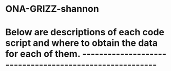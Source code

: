 # ONA-GRIZZ-shannon
# Below are descriptions of each code script and where to obtain the data for each of them. --------------------------------------------------------



